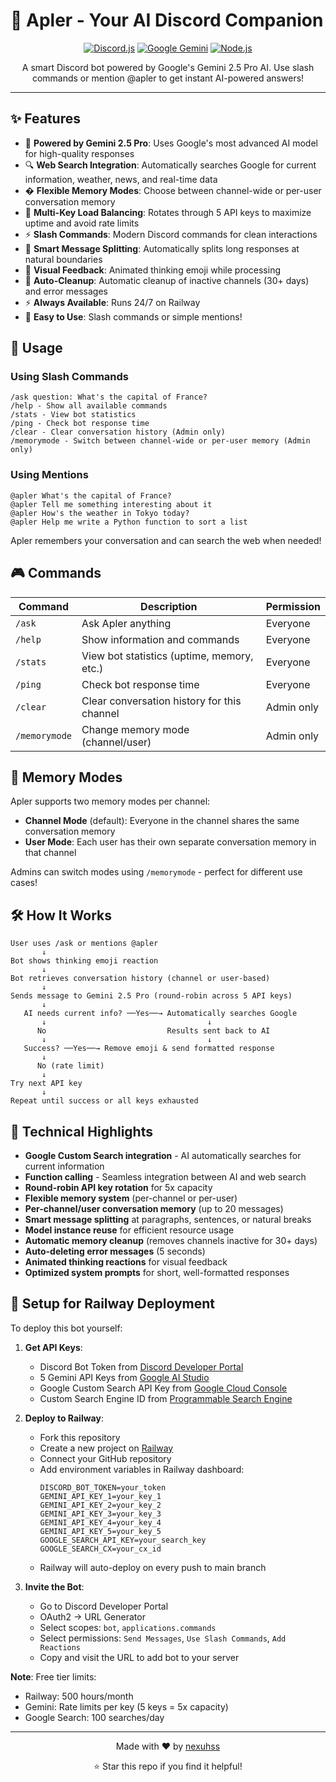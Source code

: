 # 🤖 Apler - Your AI Discord Companion

<div align="center">

[![Discord.js](https://img.shields.io/badge/Discord.js-v14-5865F2?style=for-the-badge&logo=discord&logoColor=white)](https://discord.js.org/)
[![Google Gemini](https://img.shields.io/badge/Google_Gemini-2.5_Pro-4285F4?style=for-the-badge&logo=google&logoColor=white)](https://ai.google.dev/)
[![Node.js](https://img.shields.io/badge/Node.js-18+-339933?style=for-the-badge&logo=node.js&logoColor=white)](https://nodejs.org/)

A smart Discord bot powered by Google's Gemini 2.5 Pro AI. Use slash commands or mention @apler to get instant AI-powered answers!

</div>

---

## ✨ Features

- 🧠 **Powered by Gemini 2.5 Pro**: Uses Google's most advanced AI model for high-quality responses
- 🔍 **Web Search Integration**: Automatically searches Google for current information, weather, news, and real-time data
- � **Flexible Memory Modes**: Choose between channel-wide or per-user conversation memory
- 🔄 **Multi-Key Load Balancing**: Rotates through 5 API keys to maximize uptime and avoid rate limits
- ⚡ **Slash Commands**: Modern Discord commands for clean interactions
- 📝 **Smart Message Splitting**: Automatically splits long responses at natural boundaries
- 🎨 **Visual Feedback**: Animated thinking emoji while processing
- 🧹 **Auto-Cleanup**: Automatic cleanup of inactive channels (30+ days) and error messages
- ⚡ **Always Available**: Runs 24/7 on Railway
- 💬 **Easy to Use**: Slash commands or simple mentions!

## 📖 Usage

### Using Slash Commands
```
/ask question: What's the capital of France?
/help - Show all available commands
/stats - View bot statistics
/ping - Check bot response time
/clear - Clear conversation history (Admin only)
/memorymode - Switch between channel-wide or per-user memory (Admin only)
```

### Using Mentions
```
@apler What's the capital of France?
@apler Tell me something interesting about it
@apler How's the weather in Tokyo today?
@apler Help me write a Python function to sort a list
```

Apler remembers your conversation and can search the web when needed!

## 🎮 Commands

| Command | Description | Permission |
|---------|-------------|------------|
| `/ask` | Ask Apler anything | Everyone |
| `/help` | Show information and commands | Everyone |
| `/stats` | View bot statistics (uptime, memory, etc.) | Everyone |
| `/ping` | Check bot response time | Everyone |
| `/clear` | Clear conversation history for this channel | Admin only |
| `/memorymode` | Change memory mode (channel/user) | Admin only |

## 🧠 Memory Modes

Apler supports two memory modes per channel:

- **Channel Mode** (default): Everyone in the channel shares the same conversation memory
- **User Mode**: Each user has their own separate conversation memory in that channel

Admins can switch modes using `/memorymode` - perfect for different use cases!

## 🛠️ How It Works

```
User uses /ask or mentions @apler
       ↓
Bot shows thinking emoji reaction
       ↓
Bot retrieves conversation history (channel or user-based)
       ↓
Sends message to Gemini 2.5 Pro (round-robin across 5 API keys)
       ↓
   AI needs current info? ──Yes──→ Automatically searches Google
       ↓                                    ↓
      No                           Results sent back to AI
       ↓                                    ↓
   Success? ──Yes──→ Remove emoji & send formatted response
       ↓
      No (rate limit)
       ↓
Try next API key
       ↓
Repeat until success or all keys exhausted
```

## 🚀 Technical Highlights

- **Google Custom Search integration** - AI automatically searches for current information
- **Function calling** - Seamless integration between AI and web search
- **Round-robin API key rotation** for 5x capacity
- **Flexible memory system** (per-channel or per-user)
- **Per-channel/user conversation memory** (up to 20 messages)
- **Smart message splitting** at paragraphs, sentences, or natural breaks
- **Model instance reuse** for efficient resource usage
- **Automatic memory cleanup** (removes channels inactive for 30+ days)
- **Auto-deleting error messages** (5 seconds)
- **Animated thinking reactions** for visual feedback
- **Optimized system prompts** for short, well-formatted responses

## 🔧 Setup for Railway Deployment

To deploy this bot yourself:

1. **Get API Keys**:
   - Discord Bot Token from [Discord Developer Portal](https://discord.com/developers/applications)
   - 5 Gemini API Keys from [Google AI Studio](https://aistudio.google.com/apikey)
   - Google Custom Search API Key from [Google Cloud Console](https://console.cloud.google.com/)
   - Custom Search Engine ID from [Programmable Search Engine](https://programmablesearchengine.google.com/)

2. **Deploy to Railway**:
   - Fork this repository
   - Create a new project on [Railway](https://railway.app/)
   - Connect your GitHub repository
   - Add environment variables in Railway dashboard:
     ```
     DISCORD_BOT_TOKEN=your_token
     GEMINI_API_KEY_1=your_key_1
     GEMINI_API_KEY_2=your_key_2
     GEMINI_API_KEY_3=your_key_3
     GEMINI_API_KEY_4=your_key_4
     GEMINI_API_KEY_5=your_key_5
     GOOGLE_SEARCH_API_KEY=your_search_key
     GOOGLE_SEARCH_CX=your_cx_id
     ```
   - Railway will auto-deploy on every push to main branch

3. **Invite the Bot**:
   - Go to Discord Developer Portal
   - OAuth2 → URL Generator
   - Select scopes: `bot`, `applications.commands`
   - Select permissions: `Send Messages`, `Use Slash Commands`, `Add Reactions`
   - Copy and visit the URL to add bot to your server

**Note**: Free tier limits:
- Railway: 500 hours/month
- Gemini: Rate limits per key (5 keys = 5x capacity)
- Google Search: 100 searches/day

---

<div align="center">

Made with ❤️ by [nexuhss](https://github.com/nexuhss)

⭐ Star this repo if you find it helpful!

</div>